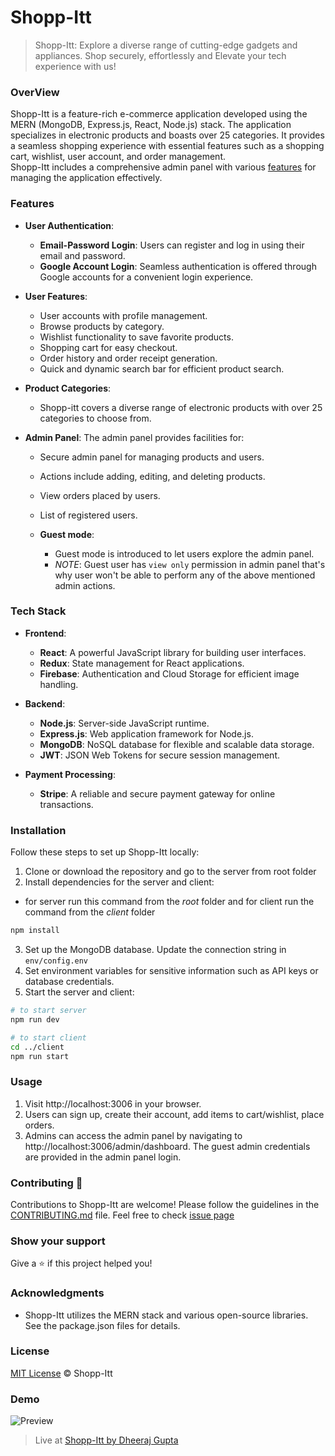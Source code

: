 # Shopp-Itt
> Shopp-Itt: Explore a diverse range of cutting-edge gadgets and appliances. Shop securely, effortlessly and Elevate your tech experience with us!


### OverView
Shopp-Itt is a feature-rich e-commerce application developed using the MERN (MongoDB, Express.js, React, Node.js) stack. The application specializes in electronic products and boasts over 25 categories. It provides a seamless shopping experience with essential features such as a shopping cart, wishlist, user account, and order management.  
Shopp-Itt includes a comprehensive admin panel with various [features](#admin_features) for managing the application effectively.


[comment]: add_badges,_screenshots_gifs_details_about_app__THINGS_THAT_CAN_BEIMPLEMENTED_WRITE_THE_IN_CONTRIBUTE_LIKE_COMMENT_FEATURE
[comment]: add_firebase_info,setup_refreence
[comment]: evolved_FROM:https://shopp-itt.onrender.com


### Features
- **User Authentication**:
  - **Email-Password Login**: Users can register and log in using their email and password.
  - **Google Account Login**: Seamless authentication is offered through Google accounts for a convenient login experience.

- **User Features**:
  - User accounts with profile management.
  - Browse products by category.
  - Wishlist functionality to save favorite products.
  - Shopping cart for easy checkout.
  - Order history and order receipt generation.
  - Quick and dynamic search bar for efficient product search.

- **Product Categories**: 
  - Shopp-itt covers a diverse range of electronic products with over 25 categories to choose from.

- **Admin Panel**: The admin panel provides facilities for: <a name="admin_features"></a>
  - Secure admin panel for managing products and users.
  - Actions include adding, editing, and deleting products.
  - View orders placed by users.
  - List of registered users.

  - **Guest mode**: 
    - Guest mode is introduced to let users explore the admin panel.
    - *NOTE*: Guest user has `view only` permission in admin panel that's why user won't be able to perform any of the above mentioned admin actions.



### Tech Stack
- **Frontend**:
  - **React**: A powerful JavaScript library for building user interfaces.
  - **Redux**: State management for React applications.
  - **Firebase**: Authentication and Cloud Storage for efficient image handling.

- **Backend**:
  - **Node.js**: Server-side JavaScript runtime.
  - **Express.js**: Web application framework for Node.js.
  - **MongoDB**: NoSQL database for flexible and scalable data storage.
  - **JWT**: JSON Web Tokens for secure session management.

- **Payment Processing**:
  - **Stripe**: A reliable and secure payment gateway for online transactions.



### Installation

Follow these steps to set up Shopp-Itt locally:

1. Clone or download the repository and go to the server from root folder
2. Install dependencies for the server and client:

- for server run this command from the _root_ folder and for client run the command from the _client_ folder

```bash
npm install
```

3. Set up the MongoDB database. Update the connection string in `env/config.env`
4. Set environment variables for sensitive information such as API keys or database credentials.
5. Start the server and client:

```bash
# to start server
npm run dev

# to start client
cd ../client
npm run start
```

### Usage

1. Visit http://localhost:3006 in your browser.
2. Users can sign up, create their account, add items to cart/wishlist, place orders.
3. Admins can access the admin panel by navigating to http://localhost:3006/admin/dashboard. The guest admin credentials are provided in the admin panel login.

### Contributing 🤝

Contributions to Shopp-Itt are welcome! Please follow the guidelines in the [CONTRIBUTING.md](https://github.com/KygoSkyrus/mern/blob/v2/CONTRIBUTING.md) file.
Feel free to check [issue page](https://github.com/KygoSkyrus/mern/issues)

### Show your support

Give a ⭐ if this project helped you!

### Acknowledgments

- Shopp-Itt utilizes the MERN stack and various open-source libraries. See the package.json files for details.


### License
[MIT License](https://github.com/KygoSkyrus/mern/blob/v2/LICENSE) © Shopp-Itt


### Demo
![Preview](https://github.com/KygoSkyrus/mern/blob/v2/shoppitt-preview.gif)

> Live at [Shopp-Itt by Dheeraj Gupta](https://shoppitt.onrender.com)